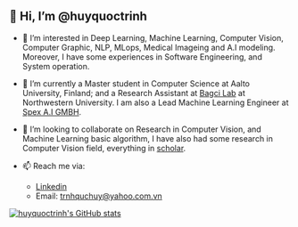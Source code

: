## 👋 Hi, I’m @huyquoctrinh


- 👀 I’m interested in Deep Learning, Machine Learning, Computer Vision, Computer Graphic, NLP, MLops, Medical Imageing and A.I modeling. Moreover, I have some experiences in Software Engineering, and System operation. 
- 🌱 I’m currently a Master student in Computer Science at Aalto University, Finland; and a Research Assistant at [Bagci Lab](https://www.bagcilab.com/) at Northwestern University. I am also a Lead Machine Learning Engineer at [Spex A.I GMBH](https://www.spexai.com/).
- 💞️ I’m looking to collaborate on Research in Computer Vision, and Machine Learning basic algorithm, I have also had some research in Computer Vision field, everything in [scholar](https://scholar.google.com/citations?user=VQwSY1gAAAAJ&hl=en).


- 📫 Reach me via:
  - [Linkedin](https://www.linkedin.com/in/huy-quoc-450459161/?fbclid=IwAR0OIUwt7P_bWN3D2bDNtJynBrQljfyv6mwVLQwKyl-SG16mxOROdW_SFeg)
  - Email: trnhquchuy@yahoo.com.vn
  
[![huyquoctrinh's GitHub stats](
https://github-readme-stats.vercel.app/api?username=huyquoctrinh&&show_icons=true&)](https://github.com/huyquoctrinh/github-readme-stats)
<!---
huyquoctrinh/huyquoctrinh is a ✨ special ✨ repository because its `README.md` (this file) appears on your GitHub profile.
You can click the Preview link to take a look at your changes.
--->
